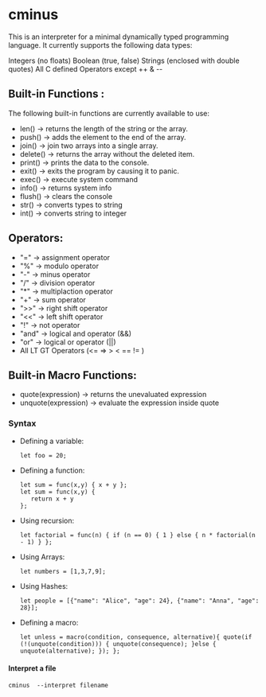 # cminus

This is an interpreter for a minimal dynamically typed programming language. It currently supports the following data types:

Integers (no floats)
Boolean (true, false)
Strings (enclosed with double quotes)
All C defined Operators except ++ & --

## Built-in Functions :

The following built-in functions are currently available to use:

- len() -> returns the length of the string or the array.
- push() -> adds the element to the end of the array.
- join() -> join two arrays into a single array.
- delete() -> returns the array without the deleted item.
- print() -> prints the data to the console.
- exit() -> exits the program by causing it to panic.
- exec() -> execute system command
- info() -> returns system info
- flush() -> clears the console
- str() -> converts types to string
- int() -> converts string to integer

## Operators:
- "=" -> assignment operator
- "%" -> modulo operator
- "-" -> minus operator
- "/" -> division operator
- "*" -> multiplaction operator
- "+" -> sum operator
- ">>" -> right shift operator
- "<<" -> left shift operator
- "!" -> not operator
- "and" -> logical and operator (&&)
- "or" -> logical or operator (||)
- All LT GT Operators (<= => > < == != )

## Built-in Macro Functions:
- quote(expression) -> returns the unevaluated expression
- unquote(expression) -> evaluate the expression inside quote

### Syntax

- Defining a variable:
  ```
  let foo = 20;
  ```
- Defining a function:
  ```
  let sum = func(x,y) { x + y };
  let sum = func(x,y) {
     return x + y
  };
  ```
- Using recursion:
  ```
  let factorial = func(n) { if (n == 0) { 1 } else { n * factorial(n - 1) } };
  ```
- Using Arrays:
  ```
  let numbers = [1,3,7,9];
  ```
- Using Hashes:
  ```
  let people = [{"name": "Alice", "age": 24}, {"name": "Anna", "age": 28}];
  ```
- Defining a macro:
  ```
  let unless = macro(condition, consequence, alternative){ quote(if (!(unquote(condition))) { unquote(consequence); }else { unquote(alternative); }); };
  ```
#### Interpret a file

```
cminus  --interpret filename
```
